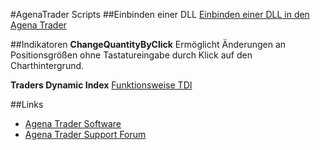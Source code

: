 #AgenaTrader Scripts 
##Einbinden einer DLL
[Einbinden einer DLL in den Agena Trader](https://github.com/simonpucher/AgenaTrader/tree/master/AgenaTraderDLL)

##Indikatoren
**ChangeQuantityByClick**
Ermöglicht Änderungen an Positionsgrößen ohne Tastatureingabe durch Klick auf den Charthintergrund.

**Traders Dynamic Index**
[Funktionsweise TDI](http://www.earnforex.com/metatrader-indicators/Traders-Dynamic-Index/)




##Links
- [Agena Trader Software](http://www.tradeescort.com)
- [Agena Trader Support Forum](http://www.tradeescort.com/phpbb_de/)
